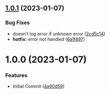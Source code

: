 ## [1.0.1](https://github.com/krshkun/azelf/compare/v1.0.0...v1.0.1) (2023-01-07)


### Bug Fixes

* doesn't log error if unknown error ([2cd5c14](https://github.com/krshkun/azelf/commit/2cd5c149f1fbcb131a4fde2f136518dd1749df2b))
* **hotfix:** error not handled ([6a1f497](https://github.com/krshkun/azelf/commit/6a1f49761bfd5a960047cded06e33c12bc878f23))

# 1.0.0 (2023-01-07)


### Features

* Initial Commit ([4a90d59](https://github.com/krshkun/azelf/commit/4a90d59d07beaf888e446a55baa8cb4ef84a3094))
